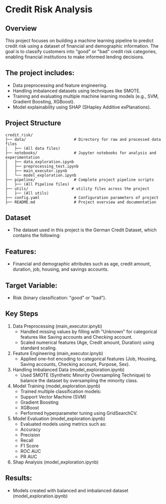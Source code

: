 # Credit Risk Analysis

## Overview
This project focuses on building a machine learning pipeline to predict credit risk using a dataset of financial and demographic information. The goal is to classify customers into "good" or "bad" credit risk categories, enabling financial institutions to make informed lending decisions.

## The project includes:

- Data preprocessing and feature engineering.
- Handling imbalanced datasets using techniques like SMOTE.
- Training and evaluating multiple machine learning models (e.g., SVM, Gradient Boosting, XGBoost).
- Model explainability using SHAP (SHapley Additive exPlanations).

## Project Structure

```
credit_risk/
├── data/                     # Directory for raw and processed data files
│   ├── (All data files)
├── notebooks/                # Jupyter notebooks for analysis and experimentation
│   ├── data_exploration.ipynb
│   ├── preprocessing_test.ipynb
│   ├── main_executor.ipynb
│   └── model_exploration.ipynb
├── pipeline/                 # Complete project pipeline scripts
│   ├── (All Pipeline files)
├── utils/                   # utility files across the project
│   ├── (All utils)
├── config.yaml               # Configuration parameters of project
├── README.md                 # Project overview and documentation
```

## Dataset
  - The dataset used in this project is the German Credit Dataset, which contains the following:

## Features: 
  - Financial and demographic attributes such as age, credit amount, duration, job, housing, and savings accounts.
## Target Variable: 
  - Risk (binary classification: "good" or "bad").

## Key Steps
1. Data Preprocessing (main_executor.ipnyb)
    - Handled missing values by filling with "Unknown" for categorical features like Saving accounts and Checking account.
    - Scaled numerical features (Age, Credit amount, Duration) using standard scaling.
2. Feature Engineering (main_executor.ipnyb)
    - Applied one-hot encoding to categorical features (Job, Housing, Saving accounts, Checking account, Purpose, Sex).
3. Handling Imbalanced Data (model_exploration.ipynb)
    - Used SMOTE (Synthetic Minority Oversampling Technique) to balance the dataset by oversampling the minority class.
4. Model Training (model_exploration.ipynb)
    - Trained multiple classification models:
    - Support Vector Machine (SVM)
    - Gradient Boosting
    - XGBoost
    - Performed hyperparameter tuning using GridSearchCV.
5. Model Evaluation (model_exploration.ipynb)
    - Evaluated models using metrics such as:
    - Accuracy
    - Precision
    - Recall
    - F1 Score
    - ROC AUC
    - PR AUC
6. Shap Analysis (model_exploration.ipynb)

## Results: 
  - Models created with balanced and imbalanced dataset (model_exploration.ipynb)
